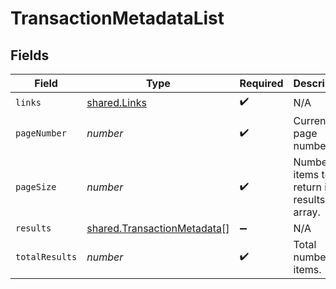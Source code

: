 # TransactionMetadataList


## Fields

| Field                                                                             | Type                                                                              | Required                                                                          | Description                                                                       |
| --------------------------------------------------------------------------------- | --------------------------------------------------------------------------------- | --------------------------------------------------------------------------------- | --------------------------------------------------------------------------------- |
| `links`                                                                           | [shared.Links](../../../sdk/models/shared/links.md)                               | :heavy_check_mark:                                                                | N/A                                                                               |
| `pageNumber`                                                                      | *number*                                                                          | :heavy_check_mark:                                                                | Current page number.                                                              |
| `pageSize`                                                                        | *number*                                                                          | :heavy_check_mark:                                                                | Number of items to return in results array.                                       |
| `results`                                                                         | [shared.TransactionMetadata](../../../sdk/models/shared/transactionmetadata.md)[] | :heavy_minus_sign:                                                                | N/A                                                                               |
| `totalResults`                                                                    | *number*                                                                          | :heavy_check_mark:                                                                | Total number of items.                                                            |